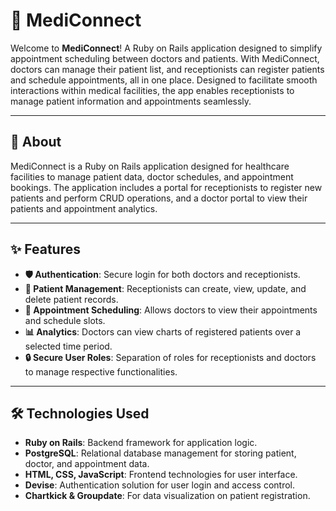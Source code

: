 # 🏥 MediConnect

Welcome to **MediConnect**! A Ruby on Rails application designed to simplify appointment scheduling between doctors and patients. With MediConnect, doctors can manage their patient list, and receptionists can register patients and schedule appointments, all in one place. Designed to facilitate smooth interactions within medical facilities, the app enables receptionists to manage patient information and appointments seamlessly.

---

## 📖 About
MediConnect is a Ruby on Rails application designed for healthcare facilities to manage patient data, doctor schedules, and appointment bookings. The application includes a portal for receptionists to register new patients and perform CRUD operations, and a doctor portal to view their patients and appointment analytics.

---

## ✨ Features

- **🛡️ Authentication**: Secure login for both doctors and receptionists.
- **👥 Patient Management**: Receptionists can create, view, update, and delete patient records.
- **📅 Appointment Scheduling**: Allows doctors to view their appointments and schedule slots.
- **📊 Analytics**: Doctors can view charts of registered patients over a selected time period.
- **🔒 Secure User Roles**: Separation of roles for receptionists and doctors to manage respective functionalities.

---

## 🛠 Technologies Used

- **Ruby on Rails**: Backend framework for application logic.
- **PostgreSQL**: Relational database management for storing patient, doctor, and appointment data.
- **HTML, CSS, JavaScript**: Frontend technologies for user interface.
- **Devise**: Authentication solution for user login and access control.
- **Chartkick & Groupdate**: For data visualization on patient registration.


